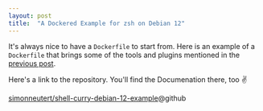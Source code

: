 ```yaml
---
layout: post
title:  "A Dockered Example for zsh on Debian 12"
---
```


It's always nice to have a `Dockerfile` to start from. Here is an example of a `Dockerfile` that brings some of the tools and plugins mentioned in the [previous post](/posts/2024/12/14/debian12-simon.html).

Here's a link to the repository. You'll find the Documenation there, too ✌️

[simonneutert/shell-curry-debian-12-example](https://github.com/simonneutert/shell-curry-debian-12-example)@github
